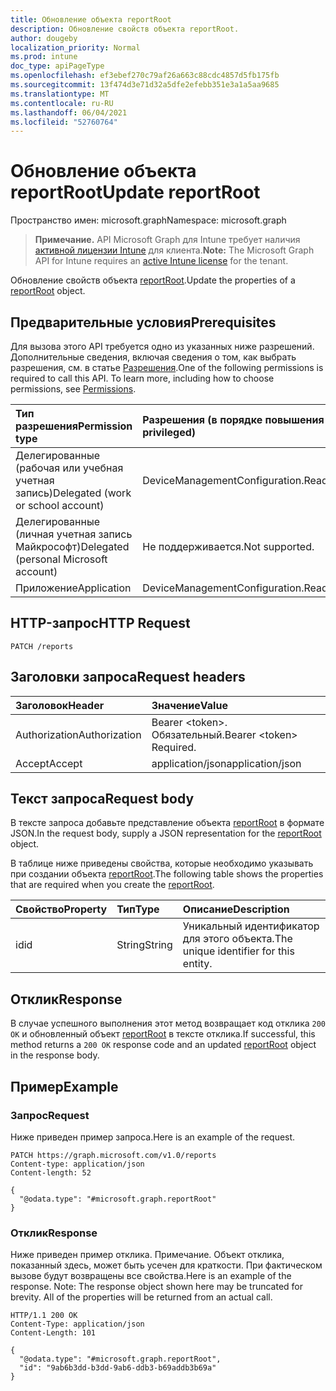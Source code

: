 ```yaml
---
title: Обновление объекта reportRoot
description: Обновление свойств объекта reportRoot.
author: dougeby
localization_priority: Normal
ms.prod: intune
doc_type: apiPageType
ms.openlocfilehash: ef3ebef270c79af26a663c88cdc4857d5fb175fb
ms.sourcegitcommit: 13f474d3e71d32a5dfe2efebb351e3a1a5aa9685
ms.translationtype: MT
ms.contentlocale: ru-RU
ms.lasthandoff: 06/04/2021
ms.locfileid: "52760764"
---
```

# <a name="update-reportroot"></a><span data-ttu-id="262b0-103">Обновление объекта reportRoot</span><span class="sxs-lookup"><span data-stu-id="262b0-103">Update reportRoot</span></span>

<span data-ttu-id="262b0-104">Пространство имен: microsoft.graph</span><span class="sxs-lookup"><span data-stu-id="262b0-104">Namespace: microsoft.graph</span></span>

> <span data-ttu-id="262b0-105">**Примечание.** API Microsoft Graph для Intune требует наличия [активной лицензии Intune](https://go.microsoft.com/fwlink/?linkid=839381) для клиента.</span><span class="sxs-lookup"><span data-stu-id="262b0-105">**Note:** The Microsoft Graph API for Intune requires an [active Intune license](https://go.microsoft.com/fwlink/?linkid=839381) for the tenant.</span></span>

<span data-ttu-id="262b0-106">Обновление свойств объекта [reportRoot](../resources/intune-deviceconfig-reportroot.md).</span><span class="sxs-lookup"><span data-stu-id="262b0-106">Update the properties of a [reportRoot](../resources/intune-deviceconfig-reportroot.md) object.</span></span>

## <a name="prerequisites"></a><span data-ttu-id="262b0-107">Предварительные условия</span><span class="sxs-lookup"><span data-stu-id="262b0-107">Prerequisites</span></span>
<span data-ttu-id="262b0-p101">Для вызова этого API требуется одно из указанных ниже разрешений. Дополнительные сведения, включая сведения о том, как выбрать разрешения, см. в статье [Разрешения](/graph/permissions-reference).</span><span class="sxs-lookup"><span data-stu-id="262b0-p101">One of the following permissions is required to call this API. To learn more, including how to choose permissions, see [Permissions](/graph/permissions-reference).</span></span>

|<span data-ttu-id="262b0-110">Тип разрешения</span><span class="sxs-lookup"><span data-stu-id="262b0-110">Permission type</span></span>|<span data-ttu-id="262b0-111">Разрешения (в порядке повышения привилегий)</span><span class="sxs-lookup"><span data-stu-id="262b0-111">Permissions (from least to most privileged)</span></span>|
|:---|:---|
|<span data-ttu-id="262b0-112">Делегированные (рабочая или учебная учетная запись)</span><span class="sxs-lookup"><span data-stu-id="262b0-112">Delegated (work or school account)</span></span>|<span data-ttu-id="262b0-113">DeviceManagementConfiguration.ReadWrite.All</span><span class="sxs-lookup"><span data-stu-id="262b0-113">DeviceManagementConfiguration.ReadWrite.All</span></span>|
|<span data-ttu-id="262b0-114">Делегированные (личная учетная запись Майкрософт)</span><span class="sxs-lookup"><span data-stu-id="262b0-114">Delegated (personal Microsoft account)</span></span>|<span data-ttu-id="262b0-115">Не поддерживается.</span><span class="sxs-lookup"><span data-stu-id="262b0-115">Not supported.</span></span>|
|<span data-ttu-id="262b0-116">Приложение</span><span class="sxs-lookup"><span data-stu-id="262b0-116">Application</span></span>|<span data-ttu-id="262b0-117">DeviceManagementConfiguration.ReadWrite.All</span><span class="sxs-lookup"><span data-stu-id="262b0-117">DeviceManagementConfiguration.ReadWrite.All</span></span>|

## <a name="http-request"></a><span data-ttu-id="262b0-118">HTTP-запрос</span><span class="sxs-lookup"><span data-stu-id="262b0-118">HTTP Request</span></span>
<!-- {
  "blockType": "ignored"
}
-->
``` http
PATCH /reports
```

## <a name="request-headers"></a><span data-ttu-id="262b0-119">Заголовки запроса</span><span class="sxs-lookup"><span data-stu-id="262b0-119">Request headers</span></span>
|<span data-ttu-id="262b0-120">Заголовок</span><span class="sxs-lookup"><span data-stu-id="262b0-120">Header</span></span>|<span data-ttu-id="262b0-121">Значение</span><span class="sxs-lookup"><span data-stu-id="262b0-121">Value</span></span>|
|:---|:---|
|<span data-ttu-id="262b0-122">Authorization</span><span class="sxs-lookup"><span data-stu-id="262b0-122">Authorization</span></span>|<span data-ttu-id="262b0-123">Bearer &lt;token&gt;. Обязательный.</span><span class="sxs-lookup"><span data-stu-id="262b0-123">Bearer &lt;token&gt; Required.</span></span>|
|<span data-ttu-id="262b0-124">Accept</span><span class="sxs-lookup"><span data-stu-id="262b0-124">Accept</span></span>|<span data-ttu-id="262b0-125">application/json</span><span class="sxs-lookup"><span data-stu-id="262b0-125">application/json</span></span>|

## <a name="request-body"></a><span data-ttu-id="262b0-126">Текст запроса</span><span class="sxs-lookup"><span data-stu-id="262b0-126">Request body</span></span>
<span data-ttu-id="262b0-127">В тексте запроса добавьте представление объекта [reportRoot](../resources/intune-deviceconfig-reportroot.md) в формате JSON.</span><span class="sxs-lookup"><span data-stu-id="262b0-127">In the request body, supply a JSON representation for the [reportRoot](../resources/intune-deviceconfig-reportroot.md) object.</span></span>

<span data-ttu-id="262b0-128">В таблице ниже приведены свойства, которые необходимо указывать при создании объекта [reportRoot](../resources/intune-deviceconfig-reportroot.md).</span><span class="sxs-lookup"><span data-stu-id="262b0-128">The following table shows the properties that are required when you create the [reportRoot](../resources/intune-deviceconfig-reportroot.md).</span></span>

|<span data-ttu-id="262b0-129">Свойство</span><span class="sxs-lookup"><span data-stu-id="262b0-129">Property</span></span>|<span data-ttu-id="262b0-130">Тип</span><span class="sxs-lookup"><span data-stu-id="262b0-130">Type</span></span>|<span data-ttu-id="262b0-131">Описание</span><span class="sxs-lookup"><span data-stu-id="262b0-131">Description</span></span>|
|:---|:---|:---|
|<span data-ttu-id="262b0-132">id</span><span class="sxs-lookup"><span data-stu-id="262b0-132">id</span></span>|<span data-ttu-id="262b0-133">String</span><span class="sxs-lookup"><span data-stu-id="262b0-133">String</span></span>|<span data-ttu-id="262b0-134">Уникальный идентификатор для этого объекта.</span><span class="sxs-lookup"><span data-stu-id="262b0-134">The unique identifier for this entity.</span></span>|



## <a name="response"></a><span data-ttu-id="262b0-135">Отклик</span><span class="sxs-lookup"><span data-stu-id="262b0-135">Response</span></span>
<span data-ttu-id="262b0-136">В случае успешного выполнения этот метод возвращает код отклика `200 OK` и обновленный объект [reportRoot](../resources/intune-deviceconfig-reportroot.md) в тексте отклика.</span><span class="sxs-lookup"><span data-stu-id="262b0-136">If successful, this method returns a `200 OK` response code and an updated [reportRoot](../resources/intune-deviceconfig-reportroot.md) object in the response body.</span></span>

## <a name="example"></a><span data-ttu-id="262b0-137">Пример</span><span class="sxs-lookup"><span data-stu-id="262b0-137">Example</span></span>

### <a name="request"></a><span data-ttu-id="262b0-138">Запрос</span><span class="sxs-lookup"><span data-stu-id="262b0-138">Request</span></span>
<span data-ttu-id="262b0-139">Ниже приведен пример запроса.</span><span class="sxs-lookup"><span data-stu-id="262b0-139">Here is an example of the request.</span></span>
``` http
PATCH https://graph.microsoft.com/v1.0/reports
Content-type: application/json
Content-length: 52

{
  "@odata.type": "#microsoft.graph.reportRoot"
}
```

### <a name="response"></a><span data-ttu-id="262b0-140">Отклик</span><span class="sxs-lookup"><span data-stu-id="262b0-140">Response</span></span>
<span data-ttu-id="262b0-p102">Ниже приведен пример отклика. Примечание. Объект отклика, показанный здесь, может быть усечен для краткости. При фактическом вызове будут возвращены все свойства.</span><span class="sxs-lookup"><span data-stu-id="262b0-p102">Here is an example of the response. Note: The response object shown here may be truncated for brevity. All of the properties will be returned from an actual call.</span></span>
``` http
HTTP/1.1 200 OK
Content-Type: application/json
Content-Length: 101

{
  "@odata.type": "#microsoft.graph.reportRoot",
  "id": "9ab6b3dd-b3dd-9ab6-ddb3-b69addb3b69a"
}
```




